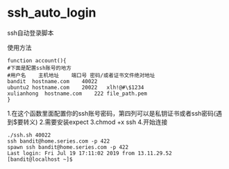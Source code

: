 # ssh_auto_login
ssh自动登录脚本

使用方法
```
function account(){
#下面是配置ssh账号的地方
#用户名	主机地址	端口号	密码/或者证书文件绝对地址
bandit	hostname.com	40022
ubuntu2	hostname.com	20022	xlh!@#\$1234
xulianhong	hostname.com	222	file_path.pem
}
```
1.在这个函数里面配置你的ssh账号密码，第四列可以是私钥证书或者ssh密码(遇到$要转义)
2.需要安装expect
3.chmod +x ssh
4.开始连接
```
./ssh.sh 40022
ssh bandit@home.series.com -p 422
spawn ssh bandit@home.series.com -p 422
Last login: Fri Jul 19 17:11:02 2019 from 13.11.29.52
[bandit@localhost ~]$
```
